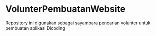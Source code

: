 # VolunterPembuatanWebsite
Repository ini digunakan sebagai sayambara pencarian volunter untuk pembuatan aplikasi Dicoding
